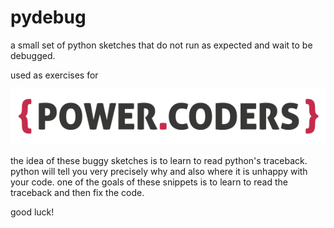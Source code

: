 # pydebug
a small set of python sketches that do not run as expected and wait to be
debugged.

used as exercises for

[![power.coders](powercoders-cropped.png "power.coders")](http://powercoders.org/)

the idea of these buggy sketches is to learn to read python's traceback. python
will tell you very precisely why and also where it is unhappy with your code.
one of the goals of these snippets is to learn to read the traceback and then
fix the code.


good luck!
